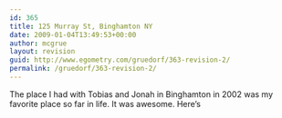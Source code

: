 ```yaml
---
id: 365
title: 125 Murray St, Binghamton NY
date: 2009-01-04T13:49:53+00:00
author: mcgrue
layout: revision
guid: http://www.egometry.com/gruedorf/363-revision-2/
permalink: /gruedorf/363-revision-2/
---
```

The place I had with Tobias and Jonah in Binghamton in 2002 was my favorite place so far in life. It was awesome. Here&#8217;s